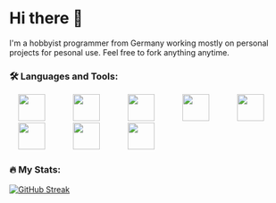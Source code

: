 # Hi there 👋
I'm a hobbyist programmer from Germany working mostly on personal projects for pesonal use. Feel free to fork anything anytime.

### :hammer_and_wrench: Languages and Tools:
<div>
  <img style="padding: 0 1rem;height: 3rem;" src="https://upload.wikimedia.org/wikipedia/commons/3/35/Tux.svg">&emsp;
  <img style="padding: 0 1rem;height: 3rem;" src="https://www.debian.org/logos/openlogo-nd.svg">&emsp;
  <img style="padding: 0 1rem;height: 3rem;" src="https://upload.wikimedia.org/wikipedia/commons/9/9f/Vimlogo.svg">&emsp;
  <img style="padding: 0 1rem;height: 3rem;" src="https://git-scm.com/images/logos/downloads/Git-Icon-1788C.svg">&emsp;
  <img style="padding: 0 1rem;height: 3rem;" src="https://raw.githubusercontent.com/odb/official-bash-logo/master/assets/Logos/Icons/SVG/128x128.svg">&emsp;
  <img style="padding: 0 1rem;height: 3rem;" src="https://upload.wikimedia.org/wikipedia/commons/1/18/ISO_C%2B%2B_Logo.svg">&emsp;
  <img style="padding: 0 1rem;height: 3rem;" src="https://upload.wikimedia.org/wikipedia/commons/1/13/Cmake.svg">&emsp;
  <img style="padding: 0 1rem;height: 3rem;" src="https://upload.wikimedia.org/wikipedia/commons/c/c3/Python-logo-notext.svg">&emsp;
</div>

### :fire: My Stats:
[![GitHub Streak](http://github-readme-streak-stats.herokuapp.com?user=lloydbush&theme=dark&background=000000)](https://git.io/streak-stats)

<!-- [![Top Langs](https://github-readme-stats.vercel.app/api/top-langs/?username=lloydbush&layout=compact&theme=vision-friendly-dark)](https://github.com/anuraghazra/github-readme-stats) -->



<!--
**lloydbush/lloydbush** is a ✨ _special_ ✨ repository because its `README.md` (this file) appears on your GitHub profile.

Here are some ideas to get you started:

- 🔭 I’m currently working on ...
- 🌱 I’m currently learning ...
- 👯 I’m looking to collaborate on ...
- 🤔 I’m looking for help with ...
- 💬 Ask me about ...
- 📫 How to reach me: ...
- 😄 Pronouns: ...
- ⚡ Fun fact: ...
-->
